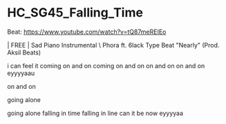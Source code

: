 # HC_SG45_Falling_Time

Beat: https://www.youtube.com/watch?v=tQ87meREIEo

| FREE | Sad Piano Instrumental \\ Phora ft. 6lack Type Beat "Nearly" (Prod. Aksil Beats)

i can feel it coming on and on
coming on and on
on and on
on and on
eyyyyaau

on and on 

going alone

going alone
falling in time
falling in line
can it be now
eyyyyaa
